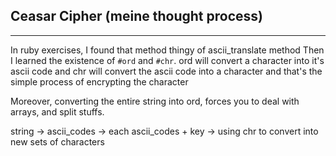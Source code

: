 ## Ceasar Cipher (meine thought process)
---

In ruby exercises, I found that method thingy of ascii_translate method
Then I learned the existence of `#ord` and `#chr`.
ord will convert a character into it's ascii code
and chr will convert the ascii code into a character
and that's the simple process of encrypting the character

Moreover, converting the entire string into ord, forces you to deal with arrays, and split stuffs.

string -> ascii_codes -> each ascii_codes + key -> using chr to convert into new sets of characters
